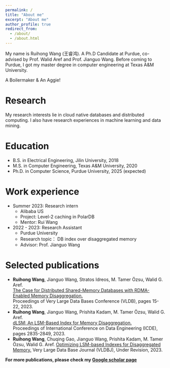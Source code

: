 ```yaml
---
permalink: /
title: "About me"
excerpt: "About me"
author_profile: true
redirect_from: 
  - /about/
  - /about.html
---
```


My name is Ruihong Wang (王睿鸿). A Ph.D Candidate at Purdue, co-advised by Prof. Walid Aref and Prof. Jianguo Wang. Before coming to Purdue, I got my master degree in computer engineering at Texas A&M University. 

A Boilermaker & An Aggie!

Research
=====
My research interests lie in cloud native databases and distributed computing. I also have research experiences in machine learning and data mining.

Education
=====
* B.S. in Electrical Engineering, Jilin University, 2018
* M.S. in Computer Engineering, Texas A&M University, 2020
* Ph.D. in Computer Science, Purdue University, 2025 (expected)

Work experience
=====
* Summer 2023: Research intern
  * Alibaba US
  * Project: Level-2 caching in PolarDB
  * Mentor: Rui Wang
* 2022 - 2023: Research Assistant
  * Purdue University
  * Research topic： DB index over disaggregated memory
  * Advisor: Prof. Jianguo Wang
  
Selected publications
=====
* **Ruihong Wang**, Jianguo Wang, Stratos Idreos, M. Tamer Özsu, Walid G. Aref.<br> [The Case for Distributed Shared-Memory Databases with RDMA-Enabled Memory Disaggregation.](https://www.vldb.org/pvldb/vol16/p15-wang.pdf)<br> Proceedings of Very Large Data Bases Conference (VLDB), pages 15-22, 2023.
* **Ruihong Wang**, Jianguo Wang, Prishita Kadam, M. Tamer Özsu, Walid G. Aref.<br> 
[dLSM: An LSM-Based Index for Memory Disaggregation.](https://ieeexplore.ieee.org/document/10184823)<br> Proceedings of International Conference on Data Engineering (ICDE), pages 2835-2849, 2023.
* **Ruihong Wang**, Chuqing Gao, Jianguo Wang, Prishita Kadam, M. Tamer Özsu, Walid G. Aref.
[Optimizing LSM-based Indexes for Disaggregated Memory.](https://link.springer.com/article/10.1007/s00778-024-00863-y) Very Large Data Base Journal (VLDBJ), Under Revision, 2023.

**For more publications, please check my [Google scholar page](https://scholar.google.com/citations?user=7vccd-kAAAAJ&hl=en)**
